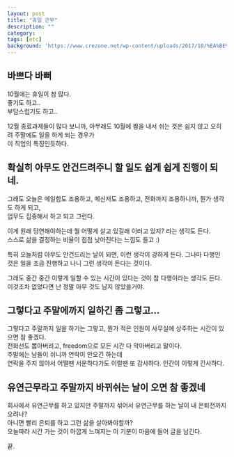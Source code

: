 ```yaml
---
layout: post
title: "휴일 근무"
description: ""
category:
tags: [etc]
background: 'https://www.crezone.net/wp-content/uploads/2017/10/%EA%BE%B8%EB%AF%B8%EA%B8%B010%EC%9B%94_%EC%9D%B4%EC%8A%88%EC%BA%98%EB%A6%B0%EB%8D%94912%EC%9B%94_%EC%B5%9C%EC%A2%85_20.jpg'
---
```


## 바쁘다 바뻐
10월에는 휴일이 참 많다.  
좋기도 하고..  
부담스럽기도 하고..  

12월 종료과제들이 많다 보니까, 아무래도 10월에 짬을 내서 쉬는 것은 쉽지 않고 오히려 주말에도 일을 하게 되는 경우가  
이 직업의 특징인듯하다.


## 확실히 아무도 안건드려주니 할 일도 쉽게 쉽게 진행이 되네.
그래도 오늘은 메일함도 조용하고, 메신저도 조용하고, 전화까지 조용하니까, 뭔가 생각도 하게 되고,  
업무도 집중해서 하고 되고 그런다. 

이게 원래 당연해야하는데 뭘 어떻게 살고 있길래 이러고 있지? 라는 생각도 든다.  
스스로 삶을 결정하는 비율이 점점 낮아진다는 느낌도 들고 :)

특히 오늘처럼 아무도 안건드리는 날이 되면, 이런 생각이 강하게 든다. 
그나마 다행인 것은 일을 조금 진행하고 나니 그런 생각이 든다는 것이다.

그래도 중간 중간 이렇게 일할 수 있는 시간이 있다는 것이 참 다행이라는 생각도 든다.  
이것조차 없었다면 난 정말 아무 것도 남지 않았을거야.

## 그렇다고 주말에까지 일하긴 좀 그렇고...
그렇다고 주말까지 일을 하기는 그렇고, 뭔가 적은 인원이 사무실에 상주하는 시간이 있으면 참 좋겠다.  
전화선도 뽑아버리고, freedom으로 모든 시간 다 막아버리고 말이다.  
주말에는 남들이 쉬니까 연락이 안오긴 하는데  
연락을 주지 않아서 어떨땐 서운하다가도 이럴땐 또 감사하다. 인간이 이렇게 간사하다.

## 유연근무라고 주말까지 바뀌쉬는 날이 오면 참 좋겠네
회사에서 유연근무를 하고 있지만 주말까지 섞어서 유연근무를 하는 날이 내 은퇴전까지 오려나?  
아니면 빨리 은퇴를 하고 그런 삶을 살아봐야할까?  
오늘따라 시간 가는 것이 아깝게 느껴지는 이 기분이 마음에 들어 글을 남긴다.

끝.